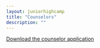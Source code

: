 ```yaml
---
layout: juniorhighcamp
title: "Counselors"
description: ""
---
```


[Download the counselor application](/assets/docs/JHCCounselorApplication2016.pdf)